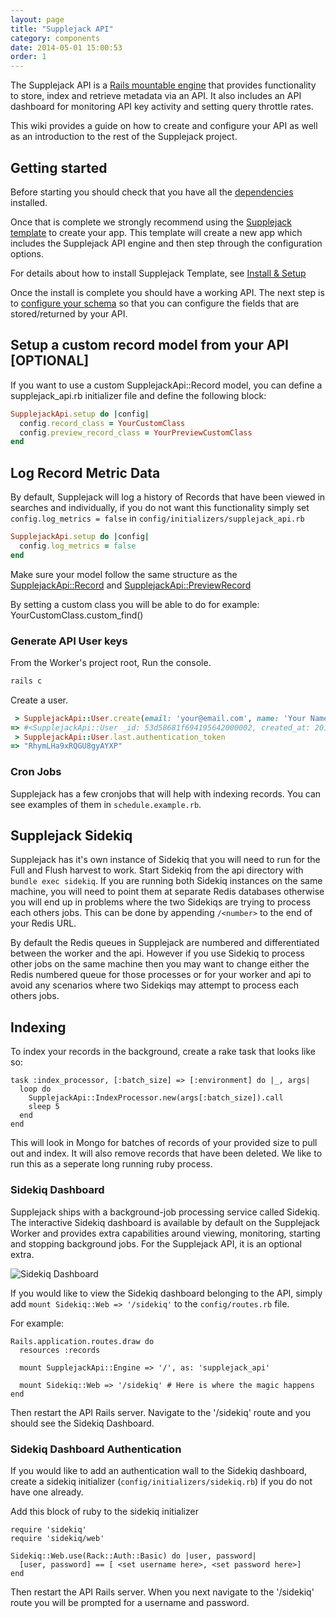 ```yaml
---
layout: page
title: "Supplejack API"
category: components
date: 2014-05-01 15:00:53
order: 1
---
```


The Supplejack API is a [Rails mountable engine](http://guides.rubyonrails.org/engines.html) that provides functionality to store, index and retrieve metadata via an API. It also includes an API dashboard for monitoring API key activity and setting query throttle rates.

This wiki provides a guide on how to create and configure your API as well as an introduction to the rest of the Supplejack project.

## Getting started

Before starting you should check that you have all the [dependencies](/supplejack/start/dependencies.html) installed.

Once that is complete we strongly recommend using the [Supplejack template](https://github.com/DigitalNZ/supplejack_installation) to create your app. This template will create a new app which includes the Supplejack API engine and then step through the configuration options.

For details about how to install Supplejack Template, see [Install & Setup](/supplejack/start/install-setup.html)

Once the install is complete you should have a working API. The next step is to [configure your schema](/supplejack/api/creating-schemas.html) so that you can configure the fields that are stored/returned by your API.

## Setup a custom record model from your API [OPTIONAL]

If you want to use a custom SupplejackApi::Record model, you can define a supplejack_api.rb initializer file and define the following block:

```ruby
SupplejackApi.setup do |config|
  config.record_class = YourCustomClass
  config.preview_record_class = YourPreviewCustomClass
end
```

## Log Record Metric Data

By default, Supplejack will log a history of Records that have been viewed in searches and individually, if you do not want this functionality simply set `config.log_metrics = false` in `config/initializers/supplejack_api.rb`

```ruby
SupplejackApi.setup do |config|
  config.log_metrics = false
end
```

Make sure your model follow the same structure as the [SupplejackApi::Record](https://github.com/DigitalNZ/supplejack_api/blob/master/app/models/supplejack_api/record.rb) and [SupplejackApi::PreviewRecord](https://github.com/DigitalNZ/supplejack_api/blob/master/app/models/supplejack_api/preview_record.rb)

By setting a custom class you will be able to do for example: YourCustomClass.custom_find(<id>)

### Generate API User keys

From the Worker's project root, Run the console.

```ruby
rails c
```

Create a user.

```ruby
 > SupplejackApi::User.create(email: 'your@email.com', name: 'Your Name', username: 'your_username')
=> #<SupplejackApi::User _id: 53d58681f694195642000002, created_at: 2014-07-27 23:08:49 UTC, updated_at: 2014-07-27 23:08:49 UTC, email: "your@email.com", encrypted_password: nil, name: "Your Name", username: "your_username", sign_in_count: nil, current_sign_in_at: nil, last_sign_in_at: nil, current_sign_in_ip: nil, last_sign_in_ip: nil, authentication_token: "JmVe15z2BSHDwaVsjMvA", daily_requests: 0, monthly_requests: 0, max_requests: 10000, role: "developer", daily_activity: nil, daily_activity_stored: true>
 > SupplejackApi::User.last.authentication_token
=> "RhymLHa9xRQGU8gyAYXP"
```

### Cron Jobs

Supplejack has a few cronjobs that will help with indexing records. You can see examples of them in `schedule.example.rb`.

## Supplejack Sidekiq

Supplejack has it's own instance of Sidekiq that you will need to run for the Full and Flush harvest to work. Start Sidekiq from the api directory with `bundle exec sidekiq`. If you are running both Sidekiq instances on the same machine, you will need to point them at separate Redis databases otherwise you will end up in problems where the two Sidekiqs are trying to process each others jobs. This can be done by appending `/<number>` to the end of your Redis URL.

By default the Redis queues in Supplejack are numbered and differentiated between the worker and the api. However if you use Sidekiq to process other jobs on the same machine then you may want to change either the Redis numbered queue for those processes or for your worker and api to avoid any scenarios where two Sidekiqs may attempt to process each others jobs.

## Indexing

To index your records in the background, create a rake task that looks like so:

```
task :index_processor, [:batch_size] => [:environment] do |_, args|
  loop do
    SupplejackApi::IndexProcessor.new(args[:batch_size]).call
    sleep 5
  end
end
```

This will look in Mongo for batches of records of your provided size to pull out and index. It will also remove records that have been deleted. We like to run this as a seperate long running ruby process. 

### Sidekiq Dashboard

Supplejack ships with a background-job processing service called Sidekiq. The interactive Sidekiq dashboard is available by default on the Supplejack Worker and provides extra capabilities around viewing, monitoring, starting and stopping background jobs. For the Supplejack API, it is an optional extra.

![Sidekiq Dashboard](/supplejack/images/sidekiq-dashboard.png)

If you would like to view the Sidekiq dashboard belonging to the API, simply add `mount Sidekiq::Web => '/sidekiq'` to the `config/routes.rb` file.

For example:
```
Rails.application.routes.draw do
  resources :records

  mount SupplejackApi::Engine => '/', as: 'supplejack_api'

  mount Sidekiq::Web => '/sidekiq' # Here is where the magic happens
end
```

Then restart the API Rails server. Navigate to the '/sidekiq' route and you should see the Sidekiq Dashboard.

### Sidekiq Dashboard Authentication

If you would like to add an authentication wall to the Sidekiq dashboard, create a sidekiq initializer (`config/initializers/sidekiq.rb`) if you do not have one already.

Add this block of ruby to the sidekiq initializer
```
require 'sidekiq'
require 'sidekiq/web'

Sidekiq::Web.use(Rack::Auth::Basic) do |user, password|
  [user, password] == [ <set username here>, <set password here>]
end
```

Then restart the API Rails server. When you next navigate to the '/sidekiq' route you will be prompted for a username and password.
